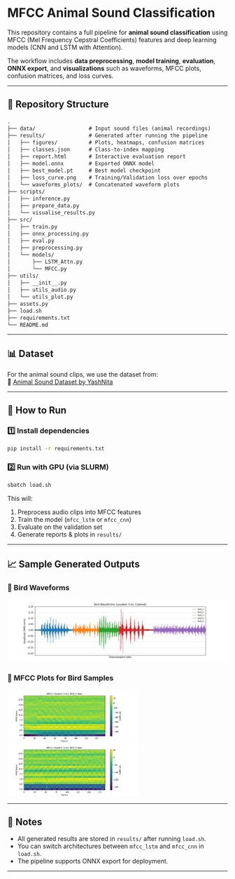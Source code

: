 # MFCC Animal Sound Classification

This repository contains a full pipeline for **animal sound classification** using MFCC (Mel Frequency Cepstral Coefficients) features and deep learning models (CNN and LSTM with Attention).

The workflow includes **data preprocessing**, **model training**, **evaluation**, **ONNX export**, and **visualizations** such as waveforms, MFCC plots, confusion matrices, and loss curves.

---

## 📂 Repository Structure

```
.
├── data/                 # Input sound files (animal recordings)
├── results/              # Generated after running the pipeline
│   ├── figures/          # Plots, heatmaps, confusion matrices
│   ├── classes.json      # Class-to-index mapping
│   ├── report.html       # Interactive evaluation report
│   ├── model.onnx        # Exported ONNX model
│   ├── best_model.pt     # Best model checkpoint
│   ├── loss_curve.png    # Training/Validation loss over epochs
│   └── waveforms_plots/  # Concatenated waveform plots
├── scripts/
│   ├── inference.py
│   ├── prepare_data.py
│   └── visualise_results.py
├── src/
│   ├── train.py
│   ├── onnx_processing.py
│   ├── eval.py
│   ├── preprocessing.py
│   └── models/
│       ├── LSTM_Attn.py
│       └── MFCC.py
├── utils/
│   ├── __init__.py
│   ├── utils_audio.py
│   └── utils_plot.py
├── assets.py
├── load.sh
├── requirements.txt
└── README.md
```

---

## 📊 Dataset

For the animal sound clips, we use the dataset from:  
🔗 [Animal Sound Dataset by YashNita](https://github.com/YashNita/Animal-Sound-Dataset/tree/master)

---

## 🚀 How to Run

### 1️⃣ Install dependencies
```bash
pip install -r requirements.txt
```

### 2️⃣ Run with GPU (via SLURM)
```bash
sbatch load.sh
```

This will:
1. Preprocess audio clips into MFCC features
2. Train the model (`mfcc_lstm` or `mfcc_cnn`)
3. Evaluate on the validation set
4. Generate reports & plots in `results/`

---

## 📈 Sample Generated Outputs

### 🔹 Bird Waveforms
<img src="results/bird_waveforms_concat_colored.png" alt="Bird Waveforms" width="700">

### 🔹 MFCC Plots for Bird Samples
<p float="left">
  <img src="results/mfcc_bird_1.png" width="300">
  <img src="results/mfcc_bird_5.png" width="300">
</p>

---

## 📌 Notes
- All generated results are stored in `results/` after running `load.sh`.
- You can switch architectures between `mfcc_lstm` and `mfcc_cnn` in `load.sh`.
- The pipeline supports ONNX export for deployment.

---
